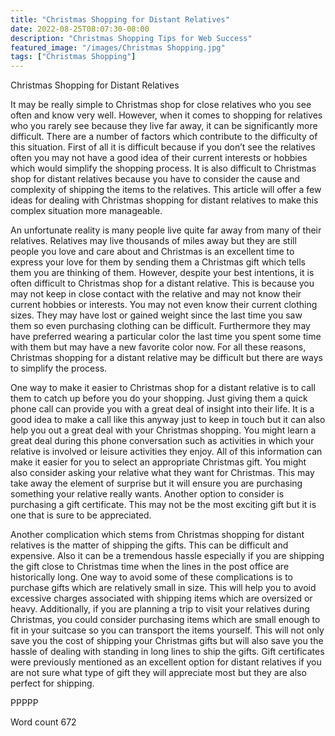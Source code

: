 ```yaml
---
title: "Christmas Shopping for Distant Relatives"
date: 2022-08-25T08:07:30-08:00
description: "Christmas Shopping Tips for Web Success"
featured_image: "/images/Christmas Shopping.jpg"
tags: ["Christmas Shopping"]
---
```


Christmas Shopping for Distant Relatives

It may be really simple to Christmas shop for close relatives who you see often and know very well. However, when it comes to shopping for relatives who you rarely see because they live far away, it can be significantly more difficult. There are a number of factors which contribute to the difficulty of this situation. First of all it is difficult because if you don’t see the relatives often you may not have a good idea of their current interests or hobbies which would simplify the shopping process. It is also difficult to Christmas shop for distant relatives because you have to consider the cause and complexity of shipping the items to the relatives. This article will offer a few ideas for dealing with Christmas shopping for distant relatives to make this complex situation more manageable. 

An unfortunate reality is many people live quite far away from many of their relatives. Relatives may live thousands of miles away but they are still people you love and care about and Christmas is an excellent time to express your love for them by sending them a Christmas gift which tells them you are thinking of them. However, despite your best intentions, it is often difficult to Christmas shop for a distant relative. This is because you may not keep in close contact with the relative and may not know their current hobbies or interests. You may not even know their current clothing sizes. They may have lost or gained weight since the last time you saw them so even purchasing clothing can be difficult. Furthermore they may have preferred wearing a particular color the last time you spent some time with them but may have a new favorite color now. For all these reasons, Christmas shopping for a distant relative may be difficult but there are ways to simplify the process. 

One way to make it easier to Christmas shop for a distant relative is to call them to catch up before you do your shopping. Just giving them a quick phone call can provide you with a great deal of insight into their life. It is a good idea to make a call like this anyway just to keep in touch but it can also help you out a great deal with your Christmas shopping. You might learn a great deal during this phone conversation such as activities in which your relative is involved or leisure activities they enjoy. All of this information can make it easier for you to select an appropriate Christmas gift. You might also consider asking your relative what they want for Christmas. This may take away the element of surprise but it will ensure you are purchasing something your relative really wants. Another option to consider is purchasing a gift certificate. This may not be the most exciting gift but it is one that is sure to be appreciated. 

Another complication which stems from Christmas shopping for distant relatives is the matter of shipping the gifts. This can be difficult and expensive. Also it can be a tremendous hassle especially if you are shipping the gift close to Christmas time when the lines in the post office are historically long. One way to avoid some of these complications is to purchase gifts which are relatively small in size. This will help you to avoid excessive charges associated with shipping items which are oversized or heavy. Additionally, if you are planning a trip to visit your relatives during Christmas, you could consider purchasing items which are small enough to fit in your suitcase so you can transport the items yourself. This will not only save you the cost of shipping your Christmas gifts but will also save you the hassle of dealing with standing in long lines to ship the gifts. Gift certificates were previously mentioned as an excellent option for distant relatives if you are not sure what type of gift they will appreciate most but they are also perfect for shipping. 

PPPPP

Word count 672

